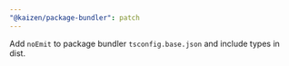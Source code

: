 ```yaml
---
"@kaizen/package-bundler": patch
---
```


Add `noEmit` to package bundler `tsconfig.base.json` and include types in dist.
